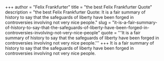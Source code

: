 +++
author = "Felix Frankfurter"
title = "the best Felix Frankfurter Quote"
description = "the best Felix Frankfurter Quote: It is a fair summary of history to say that the safeguards of liberty have been forged in controversies involving not very nice people."
slug = "it-is-a-fair-summary-of-history-to-say-that-the-safeguards-of-liberty-have-been-forged-in-controversies-involving-not-very-nice-people"
quote = '''It is a fair summary of history to say that the safeguards of liberty have been forged in controversies involving not very nice people.'''
+++
It is a fair summary of history to say that the safeguards of liberty have been forged in controversies involving not very nice people.

